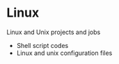 # Linux
Linux and Unix projects and jobs 

- Shell script codes
- Linux and unix configuration files

